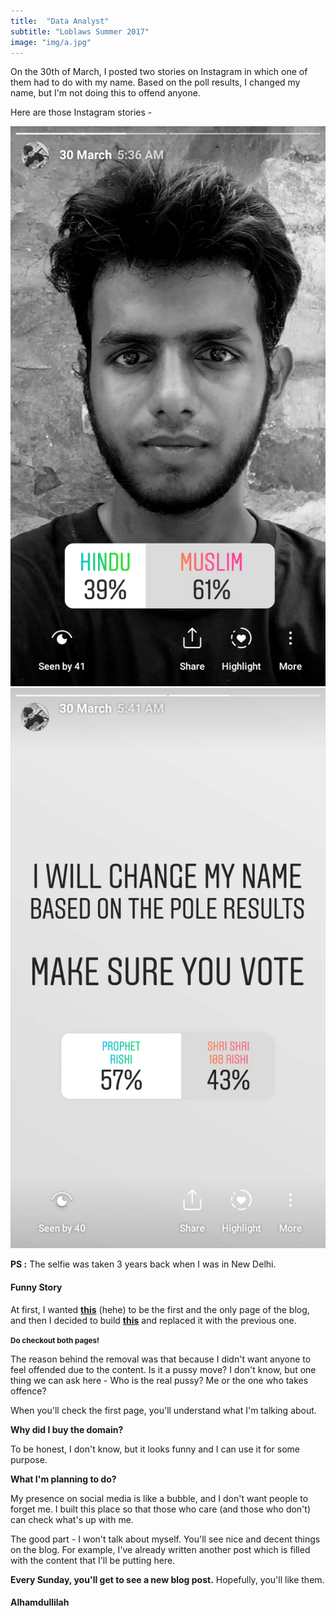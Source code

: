 ```yaml
---
title:  "Data Analyst"
subtitle: "Loblaws Summer 2017"
image: "img/a.jpg"
---
```


On the 30th of March, I posted two stories on Instagram in which one of them had to do with my name. Based on the poll results, I changed my name, but I'm not doing this to offend anyone.

Here are those Instagram stories -

<div class="row">
  <div class="column">
    <img class="post-image" src="img/1/1.png" alt="">
  </div>
  <div class="column">
    <img class="post-image" src="img/1/2.png" alt="">
  </div>
</div>

__PS :__ The selfie was taken 3 years back when I was in New Delhi.

#### Funny Story

At first, I wanted __[this](bomb/)__ (hehe) to be the first and the only page of the blog, and then I decided to build __[this](quote/)__ and replaced it with the previous one.

<small><strong>Do checkout both pages!</strong></small>

The reason behind the removal was that because I didn't want anyone to feel offended due to the content. Is it a pussy move? I don't know, but one thing we can ask here - Who is the real pussy? Me or the one who takes offence?

When you'll check the first page, you'll understand what I'm talking about.

__Why did I buy the domain?__

To be honest, I don't know, but it looks funny and I can use it for some purpose.

__What I'm planning to do?__

My presence on social media is like a bubble, and I don't want people to forget me. I built this place so that those who care (and those who don't) can check what's up with me.

The good part - I won't talk about myself. You'll see nice and decent things on the blog. For example, I've already written another post which is filled with the content that I'll be putting here.

__Every Sunday, you'll get to see a new blog post.__ Hopefully, you'll like them.

#### Alhamdullilah
